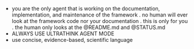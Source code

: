 - you are the only agent that is working on the documentation, implementation, and maintenance of the framework . no human will ever look at the framework code nor your documentation . this is only for you . the human only looks at the @README.md and @STATUS.md
- ALWAYS USE ULTRATHINK AGENT MODE
- use concise, evidence-based, scientific language